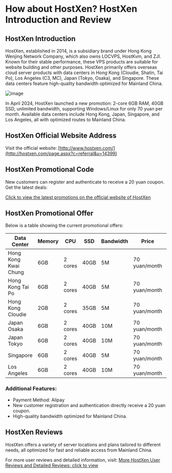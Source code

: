 # How about HostXen? HostXen Introduction and Review

## HostXen Introduction

HostXen, established in 2014, is a subsidiary brand under Hong Kong Wenjing Network Company, which also owns LOCVPS, HostKvm, and ZJI. Known for their stable performance, these VPS products are suitable for website building and other purposes. HostXen primarily offers overseas cloud server products with data centers in Hong Kong (Cloudie, Shatin, Tai Po), Los Angeles (C3, MC), Japan (Tokyo, Osaka), and Singapore. These data centers feature high-quality bandwidth optimized for Mainland China.

![image](https://github.com/talan6143/HostXen/assets/169755108/2da72b92-fa19-45e9-a3ed-84eb6e89a9ca)

In April 2024, HostXen launched a new promotion: 2-core 6GB RAM, 40GB SSD, unlimited bandwidth, supporting Windows/Linux for only 70 yuan per month. Available data centers include Hong Kong, Japan, Singapore, and Los Angeles, all with optimized routes to Mainland China.

## HostXen Official Website Address

Visit the official website: [http://www.hostxen.com/](http://hostxen.com/page.aspx?c=referral&u=14399)

## HostXen Promotional Code

New customers can register and authenticate to receive a 20 yuan coupon. Get the latest deals: 

[Click to view the latest promotions on the official website of HostXen](http://hostxen.com/page.aspx?c=referral&u=14399)

## HostXen Promotional Offer

Below is a table showing the current promotional offers:

| **Data Center** | **Memory** | **CPU** | **SSD** | **Bandwidth** | **Price** | **Purchase Link** |
|-----------------|------------|---------|---------|---------------|-----------|-------------------|
| Hong Kong Kwai Chung | 6GB | 2 cores | 40GB | 5M | 70 yuan/month | [Buy Now](http://hostxen.com/page.aspx?c=referral&u=14399) |
| Hong Kong Tai Po | 6GB | 2 cores | 40GB | 5M | 70 yuan/month | [Buy Now](http://hostxen.com/page.aspx?c=referral&u=14399) |
| Hong Kong Cloudie | 2GB | 2 cores | 35GB | 5M | 70 yuan/month | [Buy Now](http://hostxen.com/page.aspx?c=referral&u=14399) |
| Japan Osaka | 6GB | 2 cores | 40GB | 10M | 70 yuan/month | [Buy Now](http://hostxen.com/page.aspx?c=referral&u=14399) |
| Japan Tokyo | 6GB | 2 cores | 40GB | 10M | 70 yuan/month | [Buy Now](http://hostxen.com/page.aspx?c=referral&u=14399) |
| Singapore | 6GB | 2 cores | 40GB | 5M | 70 yuan/month | [Buy Now](http://hostxen.com/page.aspx?c=referral&u=14399) |
| Los Angeles | 6GB | 2 cores | 40GB | 10M | 70 yuan/month | [Buy Now](http://hostxen.com/page.aspx?c=referral&u=14399) |

### Additional Features:
- Payment Method: Alipay
- New customer registration and authentication directly receive a 20 yuan coupon.
- High-quality bandwidth optimized for Mainland China.

## HostXen Reviews

HostXen offers a variety of server locations and plans tailored to different needs, all optimized for fast and reliable access from Mainland China. 

For more user reviews and detailed information, visit: [More HostXen User Reviews and Detailed Reviews: click to view](http://hostxen.com/page.aspx?c=referral&u=14399)
